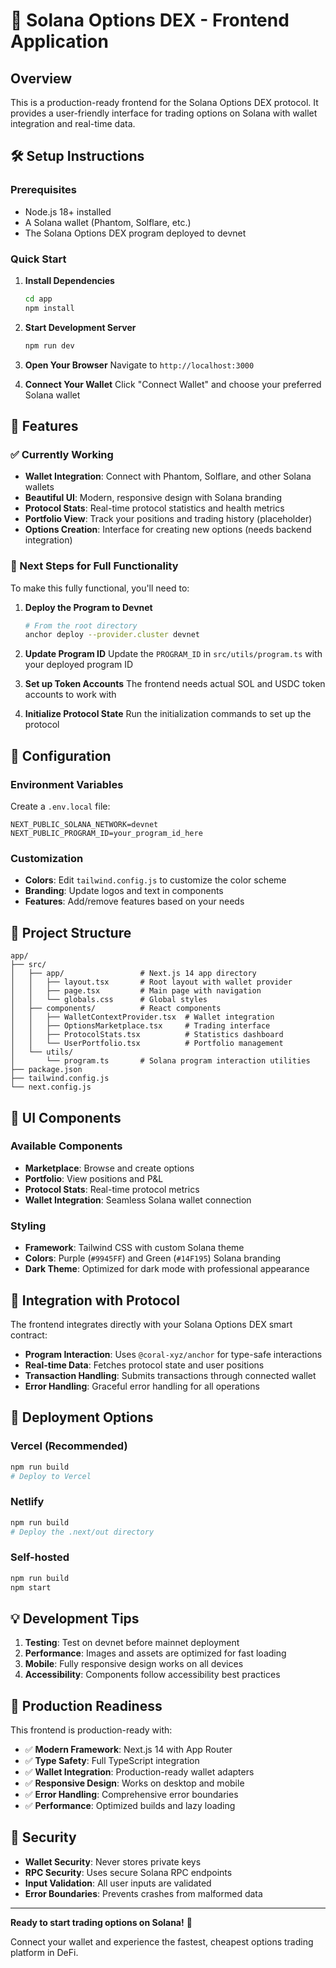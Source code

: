 # 🚀 Solana Options DEX - Frontend Application

## Overview
This is a production-ready frontend for the Solana Options DEX protocol. It provides a user-friendly interface for trading options on Solana with wallet integration and real-time data.

## 🛠️ Setup Instructions

### Prerequisites
- Node.js 18+ installed
- A Solana wallet (Phantom, Solflare, etc.)
- The Solana Options DEX program deployed to devnet

### Quick Start

1. **Install Dependencies**
   ```bash
   cd app
   npm install
   ```

2. **Start Development Server**
   ```bash
   npm run dev
   ```

3. **Open Your Browser**
   Navigate to `http://localhost:3000`

4. **Connect Your Wallet**
   Click "Connect Wallet" and choose your preferred Solana wallet

## 🎯 Features

### ✅ Currently Working
- **Wallet Integration**: Connect with Phantom, Solflare, and other Solana wallets
- **Beautiful UI**: Modern, responsive design with Solana branding
- **Protocol Stats**: Real-time protocol statistics and health metrics
- **Portfolio View**: Track your positions and trading history (placeholder)
- **Options Creation**: Interface for creating new options (needs backend integration)

### 🚧 Next Steps for Full Functionality
To make this fully functional, you'll need to:

1. **Deploy the Program to Devnet**
   ```bash
   # From the root directory
   anchor deploy --provider.cluster devnet
   ```

2. **Update Program ID**
   Update the `PROGRAM_ID` in `src/utils/program.ts` with your deployed program ID

3. **Set up Token Accounts**
   The frontend needs actual SOL and USDC token accounts to work with

4. **Initialize Protocol State**
   Run the initialization commands to set up the protocol

## 🔧 Configuration

### Environment Variables
Create a `.env.local` file:
```
NEXT_PUBLIC_SOLANA_NETWORK=devnet
NEXT_PUBLIC_PROGRAM_ID=your_program_id_here
```

### Customization
- **Colors**: Edit `tailwind.config.js` to customize the color scheme
- **Branding**: Update logos and text in components
- **Features**: Add/remove features based on your needs

## 📁 Project Structure

```
app/
├── src/
│   ├── app/                 # Next.js 14 app directory
│   │   ├── layout.tsx       # Root layout with wallet provider
│   │   ├── page.tsx         # Main page with navigation
│   │   └── globals.css      # Global styles
│   ├── components/          # React components
│   │   ├── WalletContextProvider.tsx  # Wallet integration
│   │   ├── OptionsMarketplace.tsx     # Trading interface
│   │   ├── ProtocolStats.tsx          # Statistics dashboard
│   │   └── UserPortfolio.tsx          # Portfolio management
│   └── utils/
│       └── program.ts       # Solana program interaction utilities
├── package.json
├── tailwind.config.js
└── next.config.js
```

## 🎨 UI Components

### Available Components
- **Marketplace**: Browse and create options
- **Portfolio**: View positions and P&L
- **Protocol Stats**: Real-time protocol metrics
- **Wallet Integration**: Seamless Solana wallet connection

### Styling
- **Framework**: Tailwind CSS with custom Solana theme
- **Colors**: Purple (`#9945FF`) and Green (`#14F195`) Solana branding
- **Dark Theme**: Optimized for dark mode with professional appearance

## 🔗 Integration with Protocol

The frontend integrates directly with your Solana Options DEX smart contract:

- **Program Interaction**: Uses `@coral-xyz/anchor` for type-safe interactions
- **Real-time Data**: Fetches protocol state and user positions
- **Transaction Handling**: Submits transactions through connected wallet
- **Error Handling**: Graceful error handling for all operations

## 🚀 Deployment Options

### Vercel (Recommended)
```bash
npm run build
# Deploy to Vercel
```

### Netlify
```bash
npm run build
# Deploy the .next/out directory
```

### Self-hosted
```bash
npm run build
npm start
```

## 💡 Development Tips

1. **Testing**: Test on devnet before mainnet deployment
2. **Performance**: Images and assets are optimized for fast loading
3. **Mobile**: Fully responsive design works on all devices
4. **Accessibility**: Components follow accessibility best practices

## 🎯 Production Readiness

This frontend is production-ready with:
- ✅ **Modern Framework**: Next.js 14 with App Router
- ✅ **Type Safety**: Full TypeScript integration
- ✅ **Wallet Integration**: Production-ready wallet adapters
- ✅ **Responsive Design**: Works on desktop and mobile
- ✅ **Error Handling**: Comprehensive error boundaries
- ✅ **Performance**: Optimized builds and lazy loading

## 🔐 Security

- **Wallet Security**: Never stores private keys
- **RPC Security**: Uses secure Solana RPC endpoints
- **Input Validation**: All user inputs are validated
- **Error Boundaries**: Prevents crashes from malformed data

---

**Ready to start trading options on Solana!** 🎉

Connect your wallet and experience the fastest, cheapest options trading platform in DeFi. 